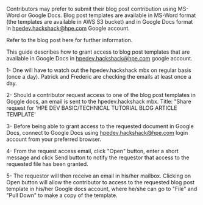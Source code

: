 Contributors may prefer to submit their blog post contribution using MS-Word or Google Docs. Blog post templates are available in MS-Word format (the templates are available in AWS S3 bucket) and in Google Docs format in hpedev.hackshack@hpe.com Google account.

Refer to the blog post here for further information.

This guide describes how to grant access to blog post templates that are available in Google Docs in hpedev.hackshack@hpe.com google account.

1- One will have to watch out the hpedev.hackshack mbx on regular basis (once a day). Patrick and Frederic are checking the emails at least once a day.

2- Should a contributor request access to one of the blog post templates in Goggle docs, an email is sent to the hpedev.hackshack mbx. Title: "Share request for 'HPE DEV BASIC/TECHNICAL TUTORIAL BLOG ARTICLE TEMPLATE'

3- Before being able to grant access to the requested document in Google Docs, connect to Google Docs using hpedev.hackshack@hpe.com login account from your preferred browser.

4- From the request access email, click "Open" button, enter a short message and click Send button to notify the requestor that access to the requested file has been granted.

5- The requestor will then receive an email in his/her mailbox. Clicking on Open button will allow the contributor to access to the requested blog post template in his/her Google docs account, where he/she can go to "File" and "Pull Down" to make a copy of the template.
